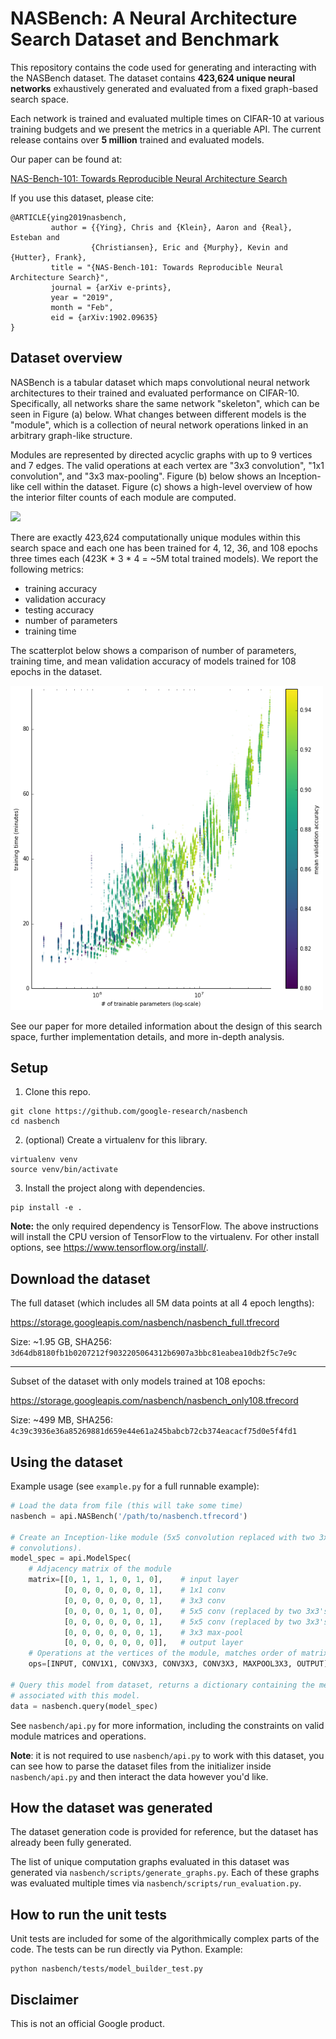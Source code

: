 # NASBench: A Neural Architecture Search Dataset and Benchmark

This repository contains the code used for generating and interacting with the
NASBench dataset. The dataset contains **423,624 unique neural networks**
exhaustively generated and evaluated from a fixed graph-based search space.

Each network is trained and evaluated multiple times on CIFAR-10 at various
training budgets and we present the metrics in a queriable API. The current
release contains over **5 million** trained and evaluated models.

Our paper can be found at:

[NAS-Bench-101: Towards Reproducible Neural Architecture
Search](https://arxiv.org/abs/1902.09635)

If you use this dataset, please cite:

```
@ARTICLE{ying2019nasbench,
         author = {{Ying}, Chris and {Klein}, Aaron and {Real}, Esteban and
                  {Christiansen}, Eric and {Murphy}, Kevin and {Hutter}, Frank},
         title = "{NAS-Bench-101: Towards Reproducible Neural Architecture Search}",
         journal = {arXiv e-prints},
         year = "2019",
         month = "Feb",
         eid = {arXiv:1902.09635}
}
```

## Dataset overview

NASBench is a tabular dataset which maps convolutional neural network
architectures to their trained and evaluated performance on CIFAR-10.
Specifically, all networks share the same network "skeleton", which can be seen
in Figure (a) below. What changes between different models is the "module", which is a
collection of neural network operations linked in an arbitrary graph-like
structure.

Modules are represented by directed acyclic graphs with up to 9 vertices and 7
edges. The valid operations at each vertex are "3x3 convolution", "1x1
convolution", and "3x3 max-pooling". Figure (b) below shows an Inception-like
cell within the dataset. Figure (c) shows a high-level overview of how the
interior filter counts of each module are computed.

<img src="images/architecture.png" width="400">

There are exactly 423,624 computationally unique modules within this search
space and each one has been trained for 4, 12, 36, and 108 epochs three times
each (423K * 3 * 4 = ~5M total trained models). We report the following metrics:

* training accuracy
* validation accuracy
* testing accuracy
* number of parameters
* training time

The scatterplot below shows a comparison of number of parameters, training time,
and mean validation accuracy of models trained for 108 epochs in the dataset.

<img src="images/param_time_acc.png" width="500">

See our paper for more detailed information about the design of this search
space, further implementation details, and more in-depth analysis.

## Setup

1.  Clone this repo.

```
git clone https://github.com/google-research/nasbench
cd nasbench
```

2. (optional) Create a virtualenv for this library.

```
virtualenv venv
source venv/bin/activate
```

3. Install the project along with dependencies.

```
pip install -e .
```

**Note:** the only required dependency is TensorFlow. The above instructions
will install the CPU version of TensorFlow to the virtualenv. For other install
options, see https://www.tensorflow.org/install/.

## Download the dataset

The full dataset (which includes all 5M data points at all 4 epoch lengths):

https://storage.googleapis.com/nasbench/nasbench_full.tfrecord

Size: ~1.95 GB, SHA256: `3d64db8180fb1b0207212f9032205064312b6907a3bbc81eabea10db2f5c7e9c`

---

Subset of the dataset with only models trained at 108 epochs:

https://storage.googleapis.com/nasbench/nasbench_only108.tfrecord

Size: ~499 MB, SHA256: `4c39c3936e36a85269881d659e44e61a245babcb72cb374eacacf75d0e5f4fd1`


## Using the dataset

Example usage (see `example.py` for a full runnable example):

```python
# Load the data from file (this will take some time)
nasbench = api.NASBench('/path/to/nasbench.tfrecord')

# Create an Inception-like module (5x5 convolution replaced with two 3x3
# convolutions).
model_spec = api.ModelSpec(
    # Adjacency matrix of the module
    matrix=[[0, 1, 1, 1, 0, 1, 0],    # input layer
            [0, 0, 0, 0, 0, 0, 1],    # 1x1 conv
            [0, 0, 0, 0, 0, 0, 1],    # 3x3 conv
            [0, 0, 0, 0, 1, 0, 0],    # 5x5 conv (replaced by two 3x3's)
            [0, 0, 0, 0, 0, 0, 1],    # 5x5 conv (replaced by two 3x3's)
            [0, 0, 0, 0, 0, 0, 1],    # 3x3 max-pool
            [0, 0, 0, 0, 0, 0, 0]],   # output layer
    # Operations at the vertices of the module, matches order of matrix
    ops=[INPUT, CONV1X1, CONV3X3, CONV3X3, CONV3X3, MAXPOOL3X3, OUTPUT])

# Query this model from dataset, returns a dictionary containing the metrics
# associated with this model.
data = nasbench.query(model_spec)
```

See `nasbench/api.py` for more information, including the constraints on valid
module matrices and operations.

**Note**: it is not required to use `nasbench/api.py` to work with this dataset,
you can see how to parse the dataset files from the initializer inside
`nasbench/api.py` and then interact the data however you'd like.

## How the dataset was generated

The dataset generation code is provided for reference, but the dataset has
already been fully generated.

The list of unique computation graphs evaluated in this dataset was generated
via `nasbench/scripts/generate_graphs.py`. Each of these graphs was evaluated
multiple times via `nasbench/scripts/run_evaluation.py`.

## How to run the unit tests

Unit tests are included for some of the algorithmically complex parts of the
code. The tests can be run directly via Python. Example:

```
python nasbench/tests/model_builder_test.py
```

## Disclaimer

This is not an official Google product.
